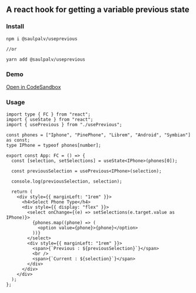 ## A react hook for getting a variable previous state

### Install

```
npm i @saulpalv/useprevious

//or

yarn add @saulpalv/useprevious
```

### Demo

[Open in CodeSandbox](https://codesandbox.io/s/saulpalv-useprevious-tbqmp)

### Usage

```tsx
import type { FC } from "react";
import { useState } from "react";
import { usePrevious } from "./usePrevious";

const phones = ["Iphone", "PinePhone", "Librem", "Android", "Symbian"] as const;
type IPhone = typeof phones[number];

export const App: FC = () => {
  const [selection, setSelections] = useState<IPhone>(phones[0]);

  const previousSelection = usePrevious<IPhone>(selection);

  console.log(previousSelection, selection);

  return (
    <div style={{ marginLeft: "1rem" }}>
      <h4>Select Phone Type</h4>
      <div style={{ display: "flex" }}>
        <select onChange={(e) => setSelections(e.target.value as IPhone)}>
          {phones.map((phone) => (
            <option value={phone}>{phone}</option>
          ))}
        </select>
        <div style={{ marginLeft: "1rem" }}>
          <span>{`Previous : ${previousSelection}`}</span>
          <br />
          <span>{`Current : ${selection}`}</span>
        </div>
      </div>
    </div>
  );
};
```
